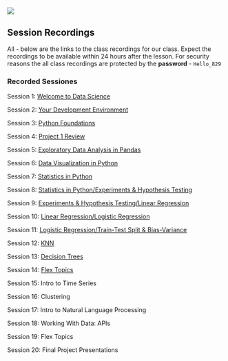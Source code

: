 # ![](https://ga-dash.s3.amazonaws.com/production/assets/logo-9f88ae6c9c3871690e33280fcf557f33.png)


## Session Recordings

All - below are the links to the class recordings for our class. Expect the recordings to be available within 24 hours after the lesson.
For security reasons the all class recordings are protected by the **password** - `Hello_829`


### Recorded Sessiones 

Session 1: [Welcome to Data Science](https://generalassembly.zoom.us/rec/share/tBYV3c9IcaOzhfWOJ8E_sfbqdWbCXH0u9vmLLmCTHajKdC2JbohP9D09sAodigck.wlyAq2oilEAykW0q)

Session 2: [Your Development Environment](https://generalassembly.zoom.us/rec/share/RxqAuy4hIh1nrajh3JW-YwfoJu7muMobT0AjssonjAxmOZ_xo5UB3HC8DLClgQry.9xyeGFi4FZ35YsjB)

Session 3: [Python Foundations](https://generalassembly.zoom.us/rec/share/Gy5JH6XBeIWHKzn6xaVRuNrLpArmqdXoerLg2CRi9eonrItUb9RLAW6IQYCMltqZ.ggSYQzyH1Jv8kRkQ)

Session 4: [Project 1 Review](https://generalassembly.zoom.us/rec/share/O05Y5xHLC1_ctYbq_0kVq3h2pT6E56iMUTG8KB5w0OOjKWzHJpbJgqOGBH2fmSt8.OW39s6CNHTVgj9G6)

Session 5: [Exploratory Data Analysis in Pandas](https://generalassembly.zoom.us/rec/share/F-zg2nbHl0mdi1kPoMS6Joex97QLiwZbUf5-QaFWctXcepwOsN5Q8cNqe3-FL1jM.OlArkUlZPHaBrMCq)

Session 6: [Data Visualization in Python](https://generalassembly.zoom.us/rec/share/I6eSP11KbgfNUbksaGZwqP5jY2s9_tHQrk8F2Ilr0h6UkFgDtspqE0SN_RSbXWM.bNNgGjGIyno_78XX)

Session 7: [Statistics in Python](https://generalassembly.zoom.us/rec/share/f-Gg_q9_Uu7fE1sXIdFYrwFwQPZpkPPFp5zxDURcwOtCrpvA9u3m8bTTOquMJKga.9rmoG7mZ3wYop6Wc)

Session 8: [Statistics in Python/Experiments & Hypothesis Testing](https://generalassembly.zoom.us/rec/share/_qwPGoK1LBQudx1SdXkhmHX2EMjTm8iIwPYHFHiFR7WIWkGBFL-gadA_Bx8akNTa.ElcKwNgvoC2w1n57)

Session 9: [Experiments & Hypothesis Testing/Linear Regression](https://generalassembly.zoom.us/rec/share/t5jNhdDKlh5R421I2RvVnNJhX_gyJMntyhRgie2U5NgBdjvfXv1Dc-zLQaVxN9Vw.DeDcR8rHeHZElCa-)

Session 10: [Linear Regression/Logistic Regression](https://generalassembly.zoom.us/rec/share/mfK-iNW1lP1Cb8LxCXCtwmI442xXu5SVT5l7X31uHXku9oS-Y8n_lLPQ3mVaI76U.n4wDOnkgUoku7DBv)

Session 11: [Logistic Regression/Train-Test Split & Bias-Variance](https://generalassembly.zoom.us/rec/share/iMYP4us2TNxB7yPv_6qFailQuP-6MJxr20K_U73ABout1v95I7f_l_FCDrcQKnOG.CKeiFIbWjArMf3KQ)

Session 12: [KNN](https://generalassembly.zoom.us/rec/share/c9Ct37sP7nifK_hkEVAgvHCIAvhmUNMYBYR-N1ai5eyV0pxBH8N05PfV_bUBVgKH.ZB8Q96Xuy87GyKI4)

Session 13: [Decision Trees](https://generalassembly.zoom.us/rec/share/ZGusy-v0nksFGYnr-izDaRomvB1zpWzxb3yeWudoE5yN0zEq41VV0erqe0mT-u8N.gAvIp8mV7HjQa9Xb)

Session 14: [Flex Topics](https://generalassembly.zoom.us/rec/share/sr7w0EXl9qA6lnh09oMm_AFXTIk4tc0TQQ0GAfp7q5905nomR55CRIbKYIMMYPMw.-TwjXl8DlfGeT8M6)

Session 15: Intro to Time Series

Session 16: Clustering

Session 17: Intro to Natural Language Processing

Session 18: Working With Data: APIs

Session 19: Flex Topics

Session 20: Final Project Presentations
